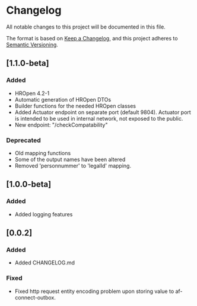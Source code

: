 # Changelog

All notable changes to this project will be documented in this file.

The format is based on [Keep a Changelog](https://keepachangelog.com/en/1.0.0/),
and this project adheres to [Semantic Versioning](https://semver.org/spec/v2.0.0.html).

## [1.1.0-beta]

### Added

- HROpen 4.2-1
- Automatic generation of HROpen DTOs
- Builder functions for the needed HROpen classes
- Added Actuator endpoint on separate port (default 9804). Actuator port is intended to be used in internal network, not exposed to the public.
- New endpoint: "/checkCompatability"

### Deprecated

- Old mapping functions
- Some of the output names have been altered
- Removed 'personnummer' to 'legalId' mapping.

## [1.0.0-beta]

### Added

- Added logging features

## [0.0.2]

### Added

- Added CHANGELOG.md

### Fixed

- Fixed http request entity encoding problem upon storing value to af-connect-outbox.
